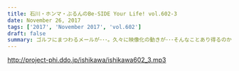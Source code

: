```yaml
---
title: 石川・ホンマ・ぶるんのBe-SIDE Your Life! vol.602-3
date: November 26, 2017
tags: ['2017', 'November 2017', 'vol.602']
draft: false
summary: ゴルフにまつわるメールが･･･。久々に映像化の動きが･･･そんなことあり得るのか？？MIURA
---
```


http://project-phi.ddo.jp/ishikawa/ishikawa602_3.mp3

